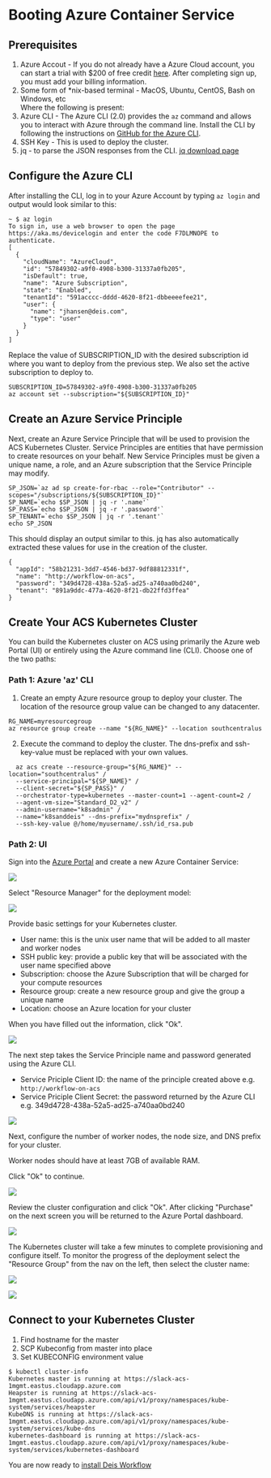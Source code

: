 # Booting Azure Container Service

## Prerequisites

1. Azure Accout - If you do not already have a Azure Cloud account, you can start a trial with $200 of free credit [here](https://azure.microsoft.com/en-us/free/). After completing sign up, you must add your billing information.
2. Some form of *nix-based terminal - MacOS, Ubuntu, CentOS, Bash on Windows, etc
<br>Where the following is present:
3. Azure CLI - The Azure CLI (2.0) provides the `az` command and allows you to interact with Azure through the command line. Install the CLI by following the instructions on [GitHub for the Azure CLI](https://github.com/Azure/azure-cli).
4. SSH Key - This is used to deploy the cluster. 
5. jq - to parse the JSON responses from the CLI. [jq download page](https://stedolan.github.io/jq/)

## Configure the Azure CLI

After installing the CLI, log in to your Azure Account by typing `az login` and output would look similar to this:
```
~ $ az login
To sign in, use a web browser to open the page https://aka.ms/devicelogin and enter the code F7DLMNOPE to authenticate.
[
  {
    "cloudName": "AzureCloud",
    "id": "57849302-a9f0-4908-b300-31337a0fb205",
    "isDefault": true,
    "name": "Azure Subscription",
    "state": "Enabled",
    "tenantId": "591acccc-dddd-4620-8f21-dbbeeeefee21",
    "user": {
      "name": "jhansen@deis.com",
      "type": "user"
    }
  }
]
```

Replace the value of SUBSCRIPTION_ID with the desired subscription id where you want to deploy from the previous step.  We also set the active subscription to deploy to.
```
SUBSCRIPTION_ID=57849302-a9f0-4908-b300-31337a0fb205
az account set --subscription="${SUBSCRIPTION_ID}"
```

## Create an Azure Service Principle

Next, create an Azure Service Principle that will be used to provision the ACS Kubernetes Cluster. Service Principles are entities that have permission to create resources on your behalf. New Service Principles must be given a unique name, a role, and an Azure subscription that the Service Principle may modify.

```
SP_JSON=`az ad sp create-for-rbac --role="Contributor" --scopes="/subscriptions/${SUBSCRIPTION_ID}"`
SP_NAME=`echo $SP_JSON | jq -r '.name'`
SP_PASS=`echo $SP_JSON | jq -r '.password'`
SP_TENANT=`echo $SP_JSON | jq -r '.tenant'`
echo SP_JSON
```

This should display an output similar to this.  jq has also automatically extracted these values for use in the creation of the cluster.
```
{
  "appId": "58b21231-3dd7-4546-bd37-9df88812331f",
  "name": "http://workflow-on-acs",
  "password": "349d4728-438a-52a5-ad25-a740aa0bd240",
  "tenant": "891a9ddc-477a-4620-8f21-db22ffd3ffea"
}
```

## Create Your ACS Kubernetes Cluster

You can build the Kubernetes cluster on ACS using primarily the Azure web Portal (UI) or entirely using the Azure command line (CLI).  Choose one of the two paths:

### Path 1: Azure 'az' CLI

1. Create an empty Azure resource group to deploy your cluster. The location of the resource group value can be changed to any datacenter.

```
RG_NAME=myresourcegroup
az resource group create --name "${RG_NAME}" --location southcentralus
```

2. Execute the command to deploy the cluster. The dns-prefix and ssh-key-value must be replaced with your own values.

```
  az acs create --resource-group="${RG_NAME}" --location="southcentralus" /
  --service-principal="${SP_NAME}" /
  --client-secret="${SP_PASS}" /
  --orchestrator-type=kubernetes --master-count=1 --agent-count=2 /
  --agent-vm-size="Standard_D2_v2" /
  --admin-username="k8sadmin" /
  --name="k8sanddeis" --dns-prefix="mydnsprefix" /
  --ssh-key-value @/home/myusername/.ssh/id_rsa.pub
```

### Path 2: UI

Sign into the [Azure Portal](https://portal.azure.com) and create a new Azure Container Service:

![](images/step1.png)

Select "Resource Manager" for the deployment model:

![](images/step2.png)

Provide basic settings for your Kubernetes cluster.

* User name: this is the unix user name that will be added to all master and worker nodes
* SSH public key: provide a public key that will be associated with the user name specified above
* Subscription: choose the Azure Subscription that will be charged for your compute resources
* Resource group: create a new resource group and give the group a unique name
* Location: choose an Azure location for your cluster

When you have filled out the information, click "Ok".

![](images/step3.png)

The next step takes the Service Principle name and password generated using the Azure CLI.

* Service Priciple Client ID: the name of the principle created above e.g. `http://workflow-on-acs`
* Service Priciple Client Secret: the password returned by the Azure CLI e.g. 349d4728-438a-52a5-ad25-a740aa0bd240

![](images/step4.png)

Next, configure the number of worker nodes, the node size, and DNS prefix for your cluster.

Worker nodes should have at least 7GB of available RAM.

Click "Ok" to continue.

![](images/step5.png)

Review the cluster configuration and click "Ok". After clicking "Purchase" on the next screen you will be returned to the Azure Portal dashboard.

![](images/step6.png)

The Kubernetes cluster will take a few minutes to complete provisioning and configure itself. To monitor the progress of the deployment select the "Resource Group" from the nav on the left, then select the cluster name:

![](images/step8.png)

![](images/step9.png)

## Connect to your Kubernetes Cluster

1. Find hostname for the master
2. SCP Kubeconfig from master into place
3. Set KUBECONFIG environment value

```
$ kubectl cluster-info
Kubernetes master is running at https://slack-acs-1mgmt.eastus.cloudapp.azure.com
Heapster is running at https://slack-acs-1mgmt.eastus.cloudapp.azure.com/api/v1/proxy/namespaces/kube-system/services/heapster
KubeDNS is running at https://slack-acs-1mgmt.eastus.cloudapp.azure.com/api/v1/proxy/namespaces/kube-system/services/kube-dns
kubernetes-dashboard is running at https://slack-acs-1mgmt.eastus.cloudapp.azure.com/api/v1/proxy/namespaces/kube-system/services/kubernetes-dashboard
```

You are now ready to [install Deis Workflow](install-azure-acs.md)
